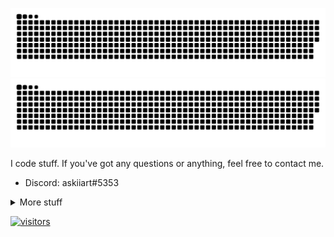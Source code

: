 ![GitHub Snake Light](https://raw.githubusercontent.com/askiiart/askiiart/output/github-contribution-grid-snake.svg#gh-light-mode-only)
![GitHub Snake dark](https://raw.githubusercontent.com/askiiart/askiiart/output/github-contribution-grid-snake.svg#gh-dark-mode-only)

I code stuff. If you've got any questions or anything, feel free to contact me.

- Discord: askiiart#5353

<details>
<summary>More stuff</summary>

![askiiart's GitHub stats](https://github-readme-stats-askiiart.vercel.app/api?username=askiiart&show_icons=true&theme=dark&bg_color=00000000&hide_border=false)
[![Top Langs](https://github-readme-stats-askiiart.vercel.app/api/top-langs/?username=askiiart&layout=compact)](https://github.com/anuraghazra/github-readme-stats)

<a href="https://github.com/askiiart" target="_blank" rel="noopener noreferrer"><img src="https://crd.so/i/askiiart?dark&removeLink" alt="askiiart’s GitHub image" width="600"/> 
</details>

![visitors](https://visitor-badge.glitch.me/badge?page_id=askiiart.askiiart&left_color=orange&right_color=blue)

<!---
askiiart/askiiart is a ✨ special ✨ repository because its `README.md` (this file) appears on your GitHub profile.
You can click the Preview link to take a look at your changes.
--->
